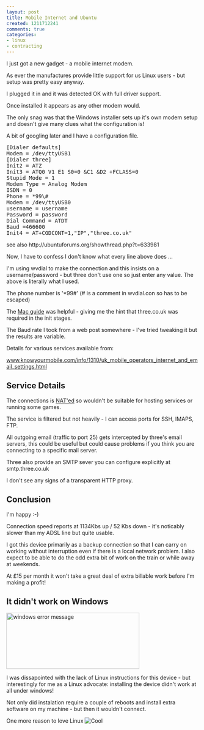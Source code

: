 ```yaml
---
layout: post
title: Mobile Internet and Ubuntu
created: 1211712241
comments: true
categories:
- linux
- contracting
---
```

<p>
I just got a new gadget - a mobile internet modem.
</p>
<p>
As ever the manufactures provide little support for us Linux users - but setup was pretty easy anyway.
</p>
<p>
I plugged it in and it was detected OK with full driver support.
</p>
<p>
Once installed it appears as any other modem would.
</p>
<p>
The only snag was that the Windows installer sets up it's own modem setup and doesn't give many clues what the configuration is!
</p>
<p>
A bit of googling later and I have a configuration file.
</p>
<pre>
[Dialer defaults]
Modem = /dev/ttyUSB1
[Dialer three]
Init2 = ATZ
Init3 = ATQ0 V1 E1 S0=0 &amp;C1 &amp;D2 +FCLASS=0
Stupid Mode = 1
Modem Type = Analog Modem
ISDN = 0
Phone = *99\#
Modem = /dev/ttyUSB0
username = username
Password = password
Dial Command = ATDT
Baud =466600
Init4 = AT+CGDCONT=1,&quot;IP&quot;,&quot;three.co.uk&quot;
</pre>
<p>
see also http://ubuntuforums.org/showthread.php?t=633981 
</p>
<p>
Now, I have to confess I don't know what every line above does ...
</p>
<p>
I'm using wvdial to make the connection and this insists on a username/password - but three don't use one so just enter any value. The above is literally what I used.
</p>
<p>
The phone number is '*99#' (# is a comment in wvdial.con so has to be escaped)
</p>
<p>
The <a href="http://www.three.co.uk/threefiles/macdrivers/ConfigGuideUSBModemMac.pdf">Mac guide</a> was helpful - giving me the hint that three.co.uk was required in the init stages.
</p>
<p>
The Baud rate I took from a web post somewhere - I've tried tweaking it but the results are variable.  
</p>
<p>
Details for various services available from: 
</p>
<p>
<a href="http://www.knowyourmobile.com/info/1310/uk_mobile_operators_internet_and_email_settings.html">www.knowyourmobile.com/info/1310/uk_mobile_operators_internet_and_email_settings.html</a> 
</p>
<h2>Service Details</h2>
<p>
The connections is <a href="http://en.wikipedia.org/wiki/Network_address_translation">NAT'ed</a> so wouldn't be suitable for hosting services or running some games.
</p>
<p>
The service is filtered but not heavily - I can access ports for SSH, IMAPS, FTP.
</p>
<p>
All outgoing email (traffic to port 25) gets intercepted by three's email servers, this could be useful but could cause problems if you think you are connecting to a specific mail server.
</p>
<p>
Three also provide an SMTP sever you can configure explicitly at smtp.three.co.uk 
</p>
<p>
I don't see any signs of a transparent HTTP proxy.
</p>
<h2>Conclusion </h2>
<p>
I'm happy :-)
</p>
<p>
Connection speed reports at 1134Kbs up / 52 Kbs down - it's noticably slower than my ADSL line but quite usable. 
</p>
<p>
I got this device primarily as a backup connection so that I can carry on working without interruption even if there is a local network problem. I also expect to be able to do the odd extra bit of work on the train or while away at weekends.
</p>
<p>
At £15 per month it won't take a great deal of extra billable work before I'm making a profit! 
</p>
<h2>
It didn't work on Windows 
</h2>
<p>
<img src="/sites/default/files/u1/doesnt-work-in-windows.gif" title="windows error message" width="348" height="147" />
</p>
<p>
I was dissapointed with the lack of Linux instructions for this device - but interestingly for me as a Linux advocate: installing the device didn't work at all under windows!
</p>
<p>
Not only did instalation require a couple of reboots and install extra software on my machine - but then it wouldn't connect. 
</p>
<p>
One more reason to love Linux <img src="/sites/default/modules/tinymce/tinymce/jscripts/tiny_mce/plugins/emotions/images/smiley-cool.gif" alt="Cool" title="Cool" />
</p>
